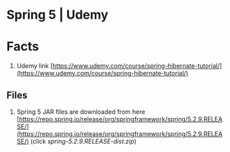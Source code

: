 # Spring 5 | Udemy

# Facts
1. Udemy link [https://www.udemy.com/course/spring-hibernate-tutorial/](https://www.udemy.com/course/spring-hibernate-tutorial/)

## Files
1. Spring 5 JAR files are downloaded from here [https://repo.spring.io/release/org/springframework/spring/5.2.9.RELEASE/](https://repo.spring.io/release/org/springframework/spring/5.2.9.RELEASE/) (click _spring-5.2.9.RELEASE-dist.zip_)


